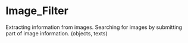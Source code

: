 # Image_Filter
Extracting information from images. Searching for images by submitting part of image information. (objects, texts)

